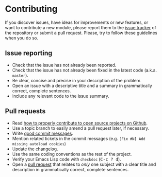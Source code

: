 # Contributing

If you discover issues, have ideas for improvements or new features, or
want to contribute a new module, please report them to the
[issue tracker][1] of the repository or submit a pull request. Please,
try to follow these guidelines when you do so.

## Issue reporting

* Check that the issue has not already been reported.
* Check that the issue has not already been fixed in the latest code
  (a.k.a. `master`).
* Be clear, concise and precise in your description of the problem.
* Open an issue with a descriptive title and a summary in grammatically correct,
  complete sentences.
* Include any relevant code to the issue summary.

## Pull requests

* Read [how to properly contribute to open source projects on Github][2].
* Use a topic branch to easily amend a pull request later, if necessary.
* Write [good commit messages][3].
* Mention related tickets in the commit messages (e.g. `[Fix #N] Add missing autoload cookies`)
* Update the [changelog][5].
* Use the same coding conventions as the rest of the project.
* Verify your Emacs Lisp code with `checkdoc` (<kbd>C-c ? d</kbd>).
* Open a [pull request][4] that relates to *only* one subject with a clear title
  and description in grammatically correct, complete sentences.

[1]: https://github.com/bbatsov/crux/issues
[2]: http://gun.io/blog/how-to-github-fork-branch-and-pull-request
[3]: http://tbaggery.com/2008/04/19/a-note-about-git-commit-messages.html
[4]: https://help.github.com/articles/using-pull-requests
[5]: https://github.com/bbatsov/crux/blob/master/CHANGELOG.md
